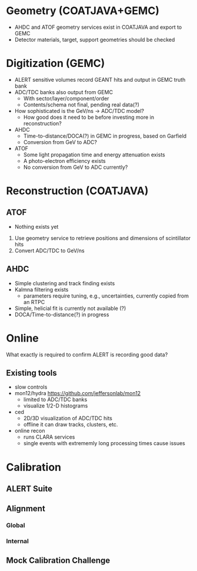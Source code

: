 # Geometry (COATJAVA+GEMC)
* AHDC and ATOF geometry services exist in COATJAVA and export to GEMC
* Detector materials, target, support geometries should be checked

# Digitization (GEMC)
* ALERT sensitive volumes record GEANT hits and output in GEMC truth bank
* ADC/TDC banks also output from GEMC
  * With sector/layer/component/order
  * Contents/schema not final, pending real data(?)
* How sophisticated is the GeV/ns -> ADC/TDC model?
  * How good does it need to be before investing more in reconstruction?
* AHDC
  * Time-to-distance/DOCA(?) in GEMC in progress, based on Garfield
  * Conversion from GeV to ADC?
* ATOF
  * Some light propagation time and energy attenuation exists
  * A photo-electron efficiency exists
  * No conversion from GeV to ADC currently?

# Reconstruction (COATJAVA)
## ATOF
* Nothing exists yet
1. Use geometry service to retrieve positions and dimensions of scintillator hits
1. Convert ADC/TDC to GeV/ns
## AHDC
* Simple clustering and track finding exists
* Kalmna filtering exists
  * parameters require tuning, e.g., uncertainties, currently copied from an RTPC
* Simple, helicial fit is currently not available (?)
* DOCA/Time-to-distance(?) in progress

# Online
What exactly is required to confirm ALERT is recording good data?
## Existing tools
* slow controls
* mon12/hydra https://github.com/jeffersonlab/mon12
  * limited to ADC/TDC banks
  * visualize 1/2-D histograms
* ced
  * 2D/3D visualization of ADC/TDC hits
  * offline it can draw tracks, clusters, etc. 
* online recon
  * runs CLARA services 
  * single events with extrememly long processing times cause issues

# Calibration 
## ALERT Suite
## Alignment 
### Global
### Internal
## Mock Calibration Challenge
